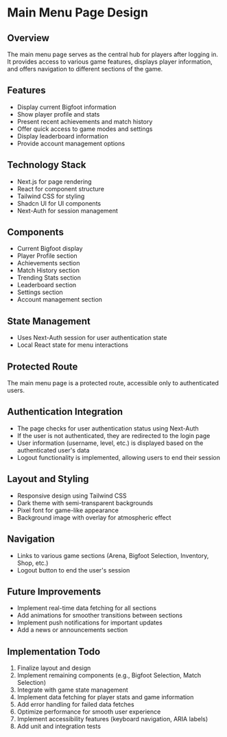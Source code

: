 # Main Menu Page Design

## Overview
The main menu page serves as the central hub for players after logging in. It provides access to various game features, displays player information, and offers navigation to different sections of the game.

## Features
- Display current Bigfoot information
- Show player profile and stats
- Present recent achievements and match history
- Offer quick access to game modes and settings
- Display leaderboard information
- Provide account management options

## Technology Stack
- Next.js for page rendering
- React for component structure
- Tailwind CSS for styling
- Shadcn UI for UI components
- Next-Auth for session management

## Components
- Current Bigfoot display
- Player Profile section
- Achievements section
- Match History section
- Trending Stats section
- Leaderboard section
- Settings section
- Account management section

## State Management
- Uses Next-Auth session for user authentication state
- Local React state for menu interactions

## Protected Route
The main menu page is a protected route, accessible only to authenticated users.

## Authentication Integration
- The page checks for user authentication status using Next-Auth
- If the user is not authenticated, they are redirected to the login page
- User information (username, level, etc.) is displayed based on the authenticated user's data
- Logout functionality is implemented, allowing users to end their session

## Layout and Styling
- Responsive design using Tailwind CSS
- Dark theme with semi-transparent backgrounds
- Pixel font for game-like appearance
- Background image with overlay for atmospheric effect

## Navigation
- Links to various game sections (Arena, Bigfoot Selection, Inventory, Shop, etc.)
- Logout button to end the user's session

## Future Improvements
- Implement real-time data fetching for all sections
- Add animations for smoother transitions between sections
- Implement push notifications for important updates
- Add a news or announcements section

## Implementation Todo
1. Finalize layout and design
2. Implement remaining components (e.g., Bigfoot Selection, Match Selection)
3. Integrate with game state management
4. Implement data fetching for player stats and game information
5. Add error handling for failed data fetches
6. Optimize performance for smooth user experience
7. Implement accessibility features (keyboard navigation, ARIA labels)
8. Add unit and integration tests
